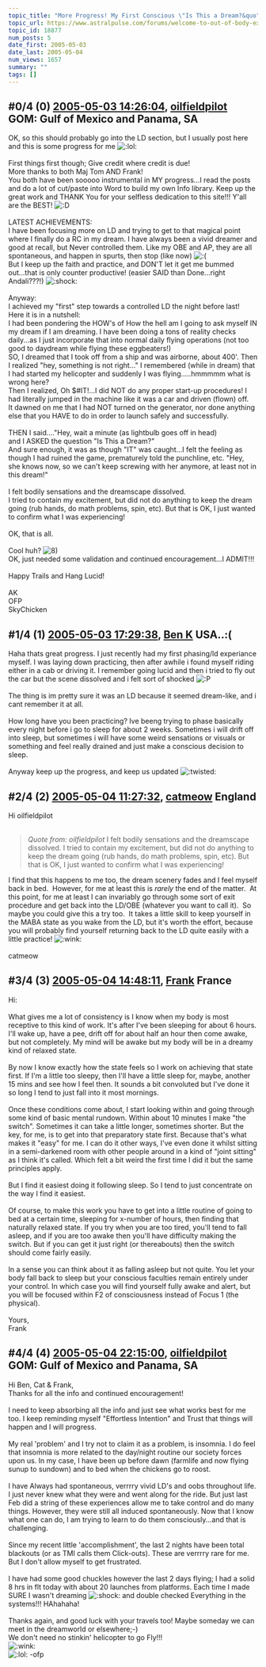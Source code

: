 ```yaml
---
topic_title: "More Progress! My First Conscious \"Is This a Dream?&quo"
topic_url: https://www.astralpulse.com/forums/welcome-to-out-of-body-experiences!/more-progress%21-my-first-conscious-is-this-a-dreamquo
topic_id: 18877
num_posts: 5
date_first: 2005-05-03
date_last: 2005-05-04
num_views: 1657
summary: ""
tags: []
---
```


## \#0/4 (0) [2005-05-03 14:26:04](https://www.astralpulse.com/forums/index.php?msg=162975), [oilfieldpilot](https://www.astralpulse.com/forums/profile/?u=8631) GOM: Gulf of Mexico and Panama, SA ##
<section>
OK, so this should probably go into the LD section, but I usually post here and this is some progress for me
<img alt=":lol:" class="smiley" src="https://www.astralpulse.com/forums/Smileys/fugue/cheesy.png" title="Cheesy"/>
<br>
<br>
First things first though; Give credit where credit is due!
<br>
More thanks to both Maj Tom AND Frank!
<br>
You both have been sooooo instrumental in MY progress...I read the posts and do a lot of cut/paste into Word to build my own Info library. Keep up the great work and THANK You for your selfless dedication to this site!!! Y'all are the BEST!
<img alt=":D" class="smiley" src="https://www.astralpulse.com/forums/Smileys/fugue/cheesy.png" title="Cheesy"/>
<br>
<br>
LATEST ACHIEVEMENTS:
<br>
I have been focusing more on LD and trying to get to that magical point where I finally do a RC in my dream. I have always been a vivid dreamer and good at recall, but Never controlled them. Like my OBE and AP, they are all spontaneous, and happen in spurts, then stop (like now)
<img alt=":(" class="smiley" src="https://www.astralpulse.com/forums/Smileys/fugue/sad.png" title="Sad"/>
<br>
But I keep up the faith and practice, and DON'T let it get me bummed out...that is only counter productive! (easier SAID than Done...right Andali???!)
<img alt=":shock:" class="smiley" src="https://www.astralpulse.com/forums/Smileys/fugue/shocked.png" title="Shocked"/>
<br>
<br>
Anyway:
<br>
I achieved my "first" step towards a controlled LD the night before last!
<br>
Here it is in a nutshell:
<br>
I had been pondering the HOW's of How the hell am I going to ask myself IN my dream if I am dreaming. I have been doing a tons of reality checks daily...as I just incorporate that into normal daily flying operations (not too good to daydream while flying these eggbeaters!)
<br>
SO, I dreamed that I took off from a ship and was airborne, about 400'. Then I realized "hey, something is not right..." I remembered (while in dream) that I had started my helicopter and suddenly I was flying.....hmmmmm what is wrong here?
<br>
Then I realized, Oh $#IT!...I did NOT do any proper start-up procedures! I had literally jumped in the machine like it was a car and driven (flown) off.
<br>
It dawned on me that I had NOT turned on the generator, nor done anything else that you HAVE to do in order to launch safely and successfully.
<br>
<br>
THEN I said...."Hey, wait a minute (as lightbulb goes off in head)
<br>
and I ASKED the question "Is This a Dream?"
<br>
And sure enough, it was as though "IT" was caught...I felt the feeling as though I had ruined the game, prematurely told the punchline, etc. "Hey, she knows now, so we can't keep screwing with her anymore, at least not in this dream!"
<br>
<br>
I felt bodily sensations and the dreamscape dissolved.
<br>
I tried to contain my excitement, but did not do anything to keep the dream going (rub hands, do math problems, spin, etc). But that is OK, I just wanted to confirm what I was experiencing!
<br>
<br>
OK, that is all.
<br>
<br>
Cool huh?
<img alt="8)" class="smiley" src="https://www.astralpulse.com/forums/Smileys/fugue/cool.png" title="Cool"/>
<br>
OK, just needed some validation and continued encouragement...I ADMIT!!!
<br>
<br>
Happy Trails and Hang Lucid!
<br>
<br>
AK
<br>
OFP
<br>
SkyChicken
</section>

## \#1/4 (1) [2005-05-03 17:29:38](https://www.astralpulse.com/forums/index.php?msg=163028), [Ben K](https://www.astralpulse.com/forums/profile/?u=8796) USA..:( ##
<section>
Haha thats great progress. I just recently had my first phasing/ld experiance myself. I was laying down practicing, then after awhile i found myself riding either in a cab or driving it. I remember going lucid and then i tried to fly out the car but the scene dissolved and i felt sort of shocked
<img alt=":P" class="smiley" src="https://www.astralpulse.com/forums/Smileys/fugue/tongue.png" title="Tongue"/>
<br>
<br>
The thing is im pretty sure it was an LD because it seemed dream-like, and i cant remember it at all.
<br>
<br>
How long have you been practicing? Ive beeng trying to phase basically every night before i go to sleep for about 2 weeks. Sometimes i will drift off into sleep, but sometimes i will have some weird sensations or visuals or something and feel really drained and just make a conscious decision to sleep.
<br>
<br>
Anyway keep up the progress, and keep us updated
<img alt=":twisted:" class="smiley" src="https://www.astralpulse.com/forums/Smileys/fugue/evil.png" title="evil"/>
</section>

## \#2/4 (2) [2005-05-04 11:27:32](https://www.astralpulse.com/forums/index.php?msg=163141), [catmeow](https://www.astralpulse.com/forums/profile/?u=5565) England ##
<section>
Hi oilfieldpilot
<br>
<br>
<blockquote class="bbc_standard_quote">
 <cite>
  Quote from: oilfieldpilot
 </cite>
 I felt bodily sensations and the dreamscape dissolved. I tried to contain my excitement, but did not do anything to keep the dream going (rub hands, do math problems, spin, etc). But that is OK, I just wanted to confirm what I was experiencing!
</blockquote>
I find that this happens to me too, the dream scenery fades and I feel myself back in bed.  However, for me at least this is
<i>
 rarely
</i>
the end of the matter.  At this point, for me at least I can invariably go through some sort of exit procedure and get back into the LD/OBE (whatever you want to call it).  So maybe you could give this a try too.  It takes a little skill to keep yourself in the MABA state as you wake from the LD, but it's worth the effort, because you will probably find yourself returning back to the LD quite easily with a little practice!
<img alt=":wink:" class="smiley" src="https://www.astralpulse.com/forums/Smileys/fugue/wink.png" title="Wink"/>
<br>
<br>
catmeow
</section>

## \#3/4 (3) [2005-05-04 14:48:11](https://www.astralpulse.com/forums/index.php?msg=163165), [Frank](https://www.astralpulse.com/forums/profile/?u=359) France ##
<section>
Hi:
<br>
<br>
What gives me a lot of consistency is I know when my body is most receptive to this kind of work. It's after I've been sleeping for about 6 hours. I'll wake up, have a pee, drift off for about half an hour then come awake, but not completely. My mind will be awake but my body will be in a dreamy kind of relaxed state.
<br>
<br>
By now I know exactly how the state feels so I work on achieving that state first. If I'm a little too sleepy, then I'll have a little sleep for, maybe, another 15 mins and see how I feel then. It sounds a bit convoluted but I've done it so long I tend to just fall into it most mornings.
<br>
<br>
Once these conditions come about, I start looking within and going through some kind of basic mental rundown. Within about 10 minutes I make "the switch". Sometimes it can take a little longer, sometimes shorter. But the key, for me, is to get into that preparatory state first. Because that's what makes it "easy" for me. I can do it other ways, I've even done it whilst sitting in a semi-darkened room with other people around in a kind of "joint sitting" as I think it's called. Which felt a bit weird the first time I did it but the same principles apply.
<br>
<br>
But I find it easiest doing it following sleep. So I tend to just concentrate on the way I find it easiest.
<br>
<br>
Of course, to make this work you have to get into a little routine of going to bed at a certain time, sleeping for x-number of hours, then finding that naturally relaxed state. If you try when you are too tired, you'll tend to fall asleep, and if you are too awake then you'll have difficulty making the switch. But if you can get it just right (or thereabouts) then the switch should come fairly easily.
<br>
<br>
In a sense you can think about it as falling asleep but not quite. You let your body fall back to sleep but your conscious faculties remain entirely under your control. In which case you will find yourself fully awake and alert, but you will be focused within F2 of consciousness instead of Focus 1 (the physical).
<br>
<br>
Yours,
<br>
Frank
</section>

## \#4/4 (4) [2005-05-04 22:15:00](https://www.astralpulse.com/forums/index.php?msg=163245), [oilfieldpilot](https://www.astralpulse.com/forums/profile/?u=8631) GOM: Gulf of Mexico and Panama, SA ##
<section>
Hi Ben, Cat &amp; Frank,
<br>
Thanks for all the info and continued encouragement!
<br>
<br>
I need to keep absorbing all the info and just see what works best for me too. I keep reminding myself "Effortless Intention" and Trust that things will happen and I will progress.
<br>
<br>
My real 'problem' and I try not to claim it as a problem, is insomnia. I do feel that insomnia is more related to the day/night routine our society forces upon us. In my case, I have been up before dawn (farmlife and now flying sunup to sundown) and to bed when the chickens go to roost.
<br>
<br>
I have Always had spontaneous, verrrry vivid LD's and oobs throughout life. I just never knew what they were and went along for the ride. But just last Feb did a string of these experiences allow me to take control and do many things. However, they were still all induced spontaneously. Now that I know what one can do, I am trying to learn to do them consciously...and that is challenging.
<br>
<br>
Since my recent little 'accomplishment', the last 2 nights have been total blackouts (or as TMI calls them Click-outs). These are verrrry rare for me. But I don't allow myself to get frustrated.
<br>
<br>
I have had some good chuckles however the last 2 days flying; I had a solid 8 hrs in flt today with about 20 launches from platforms. Each time I made SURE I wasn't dreaming
<img alt=":shock:" class="smiley" src="https://www.astralpulse.com/forums/Smileys/fugue/shocked.png" title="Shocked"/>
and double checked Everything in the systems!!! HAhahaha!
<br>
<br>
Thanks again, and good luck with your travels too! Maybe someday we can meet in the dreamworld or elsewhere;-)
<br>
We don't need no stinkin' helicopter to go Fly!!!
<br>
<img alt=":wink:" class="smiley" src="https://www.astralpulse.com/forums/Smileys/fugue/wink.png" title="Wink"/>
<br>
<img alt=":lol:" class="smiley" src="https://www.astralpulse.com/forums/Smileys/fugue/cheesy.png" title="Cheesy"/>
-ofp
</section>